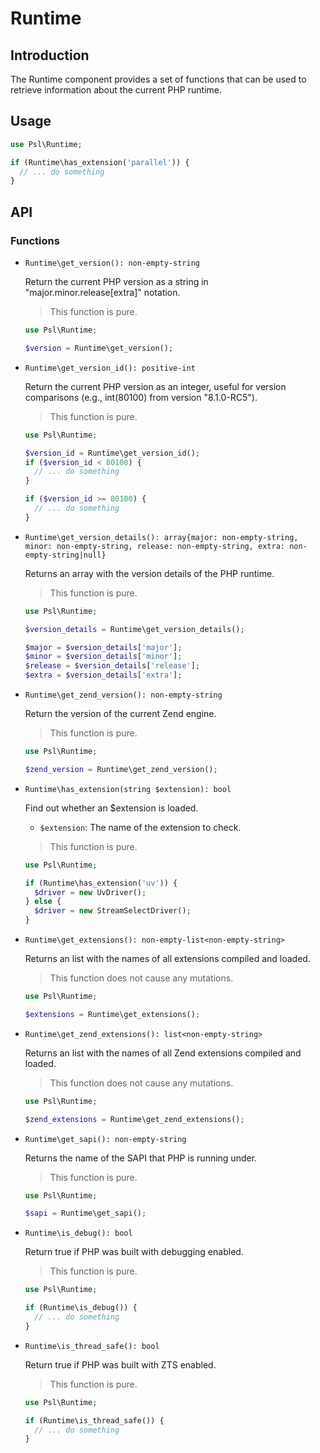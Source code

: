 # Runtime

## Introduction

The Runtime component provides a set of functions that can be used to retrieve information about the current PHP runtime.

## Usage

```php
use Psl\Runtime;

if (Runtime\has_extension('parallel')) {
  // ... do something
}
```

## API

### Functions

* `Runtime\get_version(): non-empty-string`

  Return the current PHP version as a string in "major.minor.release[extra]" notation.

  > This function is pure.

  ```php
  use Psl\Runtime;

  $version = Runtime\get_version();
  ```

* `Runtime\get_version_id(): positive-int`

  Return the current PHP version as an integer, useful for version comparisons (e.g., int(80100) from version "8.1.0-RC5").

  > This function is pure.

  ```php
  use Psl\Runtime;

  $version_id = Runtime\get_version_id();
  if ($version_id < 80100) {
    // ... do something
  }

  if ($version_id >= 80100) {
    // ... do something
  }
  ```

* `Runtime\get_version_details(): array{major: non-empty-string, minor: non-empty-string, release: non-empty-string, extra: non-empty-string|null}`

  Returns an array with the version details of the PHP runtime.

  > This function is pure.

  ```php
  use Psl\Runtime;

  $version_details = Runtime\get_version_details();

  $major = $version_details['major'];
  $minor = $version_details['minor'];
  $release = $version_details['release'];
  $extra = $version_details['extra'];
  ```

* `Runtime\get_zend_version(): non-empty-string`

  Return the version of the current Zend engine.

  > This function is pure.

  ```php
  use Psl\Runtime;

  $zend_version = Runtime\get_zend_version();
  ```

* `Runtime\has_extension(string $extension): bool`

  Find out whether an $extension is loaded.

  * `$extension`: The name of the extension to check.

  > This function is pure.

  ```php
  use Psl\Runtime;

  if (Runtime\has_extension('uv')) {
    $driver = new UvDriver();
  } else {
    $driver = new StreamSelectDriver();
  }
  ```

* `Runtime\get_extensions(): non-empty-list<non-empty-string>`

  Returns an list with the names of all extensions compiled and loaded.

  > This function does not cause any mutations.

  ```php
  use Psl\Runtime;

  $extensions = Runtime\get_extensions();
  ```

* `Runtime\get_zend_extensions(): list<non-empty-string>`

  Returns an list with the names of all Zend extensions compiled and loaded.

  > This function does not cause any mutations.

  ```php
  use Psl\Runtime;

  $zend_extensions = Runtime\get_zend_extensions();
  ```

* `Runtime\get_sapi(): non-empty-string`

  Returns the name of the SAPI that PHP is running under.

  > This function is pure.

  ```php
  use Psl\Runtime;

  $sapi = Runtime\get_sapi();
  ```

* `Runtime\is_debug(): bool`

  Return true if PHP was built with debugging enabled.

  > This function is pure.

  ```php
  use Psl\Runtime;

  if (Runtime\is_debug()) {
    // ... do something
  }
  ```

* `Runtime\is_thread_safe(): bool`

  Return true if PHP was built with ZTS enabled.

  > This function is pure.

  ```php
  use Psl\Runtime;

  if (Runtime\is_thread_safe()) {
    // ... do something
  }
  ```
